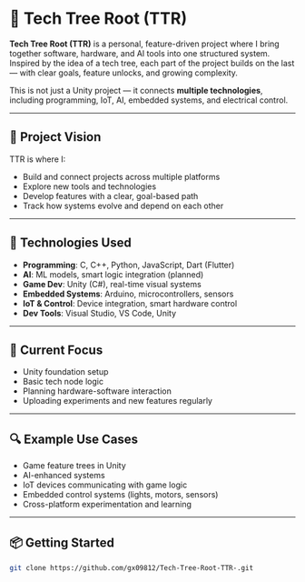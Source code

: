 # 🌱 Tech Tree Root (TTR)

**Tech Tree Root (TTR)** is a personal, feature-driven project where I bring together software, hardware, and AI tools into one structured system. Inspired by the idea of a tech tree, each part of the project builds on the last — with clear goals, feature unlocks, and growing complexity.

This is not just a Unity project — it connects **multiple technologies**, including programming, IoT, AI, embedded systems, and electrical control.

---

## 🎯 Project Vision

TTR is where I:
- Build and connect projects across multiple platforms
- Explore new tools and technologies
- Develop features with a clear, goal-based path
- Track how systems evolve and depend on each other

---

## 🧠 Technologies Used

- **Programming**: C, C++, Python, JavaScript, Dart (Flutter)
- **AI**: ML models, smart logic integration (planned)
- **Game Dev**: Unity (C#), real-time visual systems
- **Embedded Systems**: Arduino, microcontrollers, sensors
- **IoT & Control**: Device integration, smart hardware control
- **Dev Tools**: Visual Studio, VS Code, Unity

---

## 🚧 Current Focus

- Unity foundation setup  
- Basic tech node logic  
- Planning hardware-software interaction  
- Uploading experiments and new features regularly

---

## 🔍 Example Use Cases

- Game feature trees in Unity  
- AI-enhanced systems  
- IoT devices communicating with game logic  
- Embedded control systems (lights, motors, sensors)  
- Cross-platform experimentation and learning

---

## 📦 Getting Started

```bash
git clone https://github.com/gx09812/Tech-Tree-Root-TTR-.git

